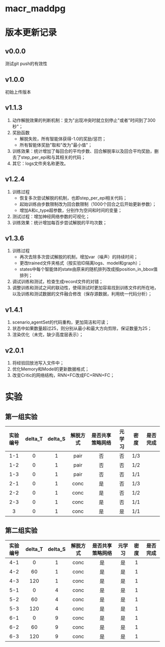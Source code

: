 # macr_maddpg# 版本更新记录## v0.0.0测试git push的有效性## v1.0.0初始上传版本## v1.1.3   1. 动作解脱效果的判断机制：变为"出现冲突时就立刻停止"或者"时间到了300秒"；   2. 奖励函数      - 解脱失败，所有智能体获得-1.0的奖励/惩罚；       - 所有智能体奖励"取和"改为"最小值"；   3. 训练效果：统计增加了每回合的平均步数、回合解脱率以及回合平均奖励，删去了step_per_epi和与其相关的代码；   4. 其它：logs文件夹名称更改。## v1.2.4   1. 训练过程      - 恢复多次尝试解脱的机制，也即step_per_epi相关代码；      - 起始训练由步数限制改为回合数限制（1000个回合之后开始更新参数）；      - 增加A和c_type超参数，分别作为空间和时间的变量；   2. 测试过程：增加神经网络参数的可视化；   3. 训练效果：统计增加每百步尝试解脱的平均次数；## v1.3.6   1. 训练过程      - 再次去除多次尝试解脱的机制，增加var（噪声）的持续时间；      - 更改trained文件夹格式（按实验ID隔离logs、model和graph）；      - states中每个智能体的state由原来的随机排列改成按position_in_bbox值排列；   2. 调试训练和测试，检查生成record文件的对错；   3. 调整训练和测试之间的联动性，使得测试时更加容易找到训练文件的所在地，以及训练和测试数据的文件融合修改（保存源数据，利用统一代码分析）；## v1.4.1   1. scenario,agentSet的代码重构，更加简洁和可读；    2. 状态中如果数量超过25，则分别从最小和最大方向剪除，保证数量为25；   3. 渲染优化（未完，缺少高度层表示）；## v2.0.1   1. 将经验回放池写入文件中；   2. 优化Memory和Model的更新数据格式；   3. 改变Critic的网络结构，RNN+FC改成FC+RNN+FC；# 实验## 第一组实验| 实验编号 | delta_T | delta_S | 解脱方式 | 是否共享策略网络 | 元学习 | 密度  | 是否完成 ||:----:|:-------:|:-------:|:----:|:--------:|:---:|:---:|:----:|| 1-1  |    0    |    1    | pair |    否     |  否  | 1/3 |      || 1-2  |    0    |    1    | pair |    否     |  否  | 1/2 |      || 1-3  |    0    |    1    | pair |    否     |  否  | 1/1 |      || 2-1  |    0    |    1    | conc |    是     |  否  | 1/3 |      || 2-2  |    0    |    1    | conc |    是     |  否  | 1/2 |      || 2-3  |    0    |    1    | conc |    是     |  否  | 1/1 |      ||  3   |    0    |    1    | conc |    是     |  是  | 1/1 |      |## 第二组实验| 实验编号 | delta_T | delta_S | 解脱方式 | 是否共享策略网络 | 元学习 | 密度  | 是否完成 ||:----:|:-------:|:-------:|:----:|:--------:|:---:|:---:|:----:|| 4-1  |    0    |    1    | conc |    是     |  是  |  1  |      || 4-2  |   60    |    1    | conc |    是     |  是  |  1  |      || 4-3  |   120   |    1    | conc |    是     |  是  |  1  |      || 5-1  |    0    |    4    | conc |    是     |  是  |  1  |      || 5-2  |   60    |    4    | conc |    是     |  是  |  1  |      || 5-3  |   120   |    4    | conc |    是     |  是  |  1  |      || 6-1  |    0    |    9    | conc |    是     |  是  |  1  |      || 6-2  |   60    |    9    | conc |    是     |  是  |  1  |      || 6-3  |   120   |    9    | conc |    是     |  是  |  1  |      |